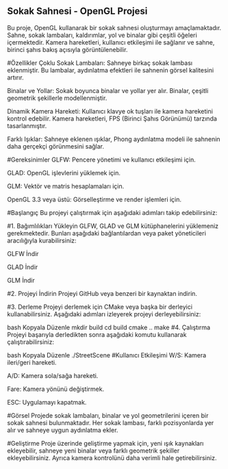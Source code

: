 ## Sokak Sahnesi - OpenGL Projesi
Bu proje, OpenGL kullanarak bir sokak sahnesi oluşturmayı amaçlamaktadır. Sahne, sokak lambaları, kaldırımlar, yol ve binalar gibi çeşitli öğeleri içermektedir. Kamera hareketleri, kullanıcı etkileşimi ile sağlanır ve sahne, birinci şahıs bakış açısıyla görüntülenebilir.

#Özellikler
Çoklu Sokak Lambaları: Sahneye birkaç sokak lambası eklenmiştir. Bu lambalar, aydınlatma efektleri ile sahnenin görsel kalitesini artırır.

Binalar ve Yollar: Sokak boyunca binalar ve yollar yer alır. Binalar, çeşitli geometrik şekillerle modellenmiştir.

Dinamik Kamera Hareketi: Kullanıcı klavye ok tuşları ile kamera hareketini kontrol edebilir. Kamera hareketleri, FPS (Birinci Şahıs Görünümü) tarzında tasarlanmıştır.

Farklı Işıklar: Sahneye eklenen ışıklar, Phong aydınlatma modeli ile sahnenin daha gerçekçi görünmesini sağlar.

#Gereksinimler
GLFW: Pencere yönetimi ve kullanıcı etkileşimi için.

GLAD: OpenGL işlevlerini yüklemek için.

GLM: Vektör ve matris hesaplamaları için.

OpenGL 3.3 veya üstü: Görselleştirme ve render işlemleri için.

#Başlangıç
Bu projeyi çalıştırmak için aşağıdaki adımları takip edebilirsiniz:

#1. Bağımlılıkları Yükleyin
GLFW, GLAD ve GLM kütüphanelerini yüklemeniz gerekmektedir. Bunları aşağıdaki bağlantılardan veya paket yöneticileri aracılığıyla kurabilirsiniz:

GLFW İndir

GLAD İndir

GLM İndir

#2. Projeyi İndirin
Projeyi GitHub veya benzeri bir kaynaktan indirin.

#3. Derleme
Projeyi derlemek için CMake veya başka bir derleyici kullanabilirsiniz. Aşağıdaki adımları izleyerek projeyi derleyebilirsiniz:

bash
Kopyala
Düzenle
mkdir build
cd build
cmake ..
make
#4. Çalıştırma
Projeyi başarıyla derledikten sonra aşağıdaki komutu kullanarak çalıştırabilirsiniz:

bash
Kopyala
Düzenle
./StreetScene
#Kullanıcı Etkileşimi
W/S: Kamera ileri/geri hareketi.

A/D: Kamera sola/sağa hareketi.

Fare: Kamera yönünü değiştirmek.

ESC: Uygulamayı kapatmak.

#Görsel
Projede sokak lambaları, binalar ve yol geometrilerini içeren bir sokak sahnesi bulunmaktadır. Her sokak lambası, farklı pozisyonlarda yer alır ve sahneye uygun aydınlatma ekler.

#Geliştirme
Proje üzerinde geliştirme yapmak için, yeni ışık kaynakları ekleyebilir, sahneye yeni binalar veya farklı geometrik şekiller ekleyebilirsiniz. Ayrıca kamera kontrolünü daha verimli hale getirebilirsiniz.
